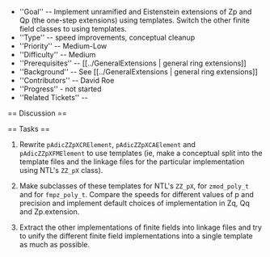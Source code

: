  * ''Goal'' -- Implement unramified and Eistenstein extensions of Zp and Qp (the one-step extensions) using templates.  Switch the other finite field classes to using templates.
 * ''Type'' -- speed improvements, conceptual cleanup
 * ''Priority'' -- Medium-Low
 * ''Difficulty'' -- Medium
 * ''Prerequisites'' -- [[../GeneralExtensions | general ring extensions]]
 * ''Background'' -- See [[../GeneralExtensions | general ring extensions]]
 * ''Contributors'' -- David Roe
 * ''Progress'' - not started
 * ''Related Tickets'' -- 

== Discussion ==

== Tasks ==

 1. Rewrite `pAdicZZpXCRElement`, `pAdicZZpXCAElement` and `pAdicZZpXFMElement` to use templates (ie, make a conceptual split into the template files and the linkage files for the particular implementation using NTL's `ZZ_pX` class).

 1. Make subclasses of these templates for NTL's `ZZ_pX`, for `zmod_poly_t` and for `fmpz_poly_t`.  Compare the speeds for different values of p and precision and implement default choices of implementation in Zq, Qq and Zp.extension.

 1. Extract the other implementations of finite fields into linkage files and try to unify the different finite field implementations into a single template as much as possible.
